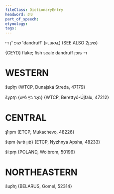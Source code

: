```yaml
---
fileClass: DictionaryEntry
headword: שופּ
part_of_speech: 
etymology: 
tags: 
---
```

שופּ
־ן
די
'dandruff' (ᴘʟᴜʀᴀʟ)
(SEE ALSO שיבן2)

{CEYD}
flake; fish scale
dandruff די שופּן

WESTERN
========

šup͡m̩ {WTCP, Dunajská Streda, 47179}

šyp͡m̩ {נאָר בײַ פֿיש} {WTCP, Berettyó-Újfalu, 47212}

CENTRAL
========

ᶊ̌iˑpm {ETCP, Mukachevo, 48226}

šɩpm {פֿון פֿיש} {ETCP, Nyzhnya Apsha, 48233}

šiːpm̩ {POLAND, Wolbrom, 50196}

NORTHEASTERN
==============

šup͡ɱ {BELARUS, Gomel, 52314}
